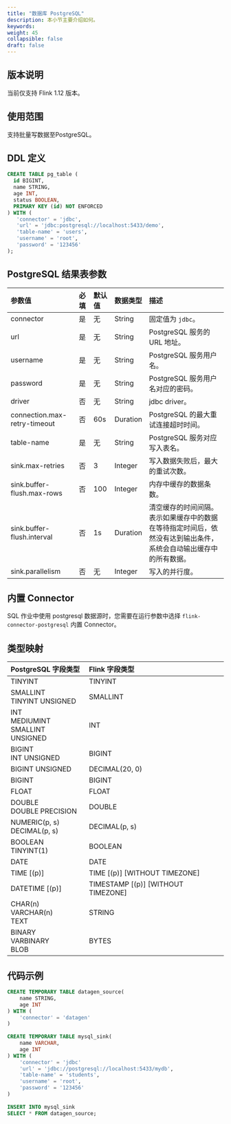 ```yaml
---
title: "数据库 PostgreSQL"
description: 本小节主要介绍如何。 
keywords: 
weight: 45
collapsible: false
draft: false
---
```




## 版本说明

当前仅支持 Flink 1.12 版本。

## 使用范围

支持批量写数据至PostgreSQL。

## DDL 定义

```sql
CREATE TABLE pg_table (
  id BIGINT,
  name STRING,
  age INT,
  status BOOLEAN,
  PRIMARY KEY (id) NOT ENFORCED
) WITH (
   'connector' = 'jdbc',
   'url' = 'jdbc:postgresql://localhost:5433/demo',
   'table-name' = 'users',
   'username' = 'root',
   'password' = '123456'
);
```

## PostgreSQL 结果表参数

| 参数值                       | 必填 | 默认值 | 数据类型 | 描述                                                         |
| :--------------------------- | :--- | :----- | :------- | :----------------------------------------------------------- |
| connector                    | 是   | 无     | String   | 固定值为 `jdbc`。                                            |
| url                          | 是   | 无     | String   | PostgreSQL 服务的 URL 地址。                                 |
| username                     | 是   | 无     | String   | PostgreSQL 服务用户名。                                      |
| password                     | 是   | 无     | String   | PostgreSQL 服务用户名对应的密码。                            |
| driver                       | 否   | 无     | String   | jdbc driver。                                                |
| connection.max-retry-timeout | 否   | 60s    | Duration | PostgreSQL 的最大重试连接超时时间。                          |
| table-name                   | 是   | 无     | String   | PostgreSQL 服务对应写入表名。                                |
| sink.max-retries             | 否   | 3      | Integer  | 写入数据失败后，最大的重试次数。                             |
| sink.buffer-flush.max-rows   | 否   | 100    | Integer  | 内存中缓存的数据条数。                                       |
| sink.buffer-flush.interval   | 否   | 1s     | Duration | 清空缓存的时间间隔。<br>表示如果缓存中的数据在等待指定时间后，依然没有达到输出条件，系统会自动输出缓存中的所有数据。 |
| sink.parallelism             | 否   | 无     | Integer  | 写入的并行度。                                               |

## 内置 Connector

SQL 作业中使用 postgresql 数据源时，您需要在运行参数中选择 `flink-connector-postgresql` 内置 Connector。

## 类型映射

| PostgreSQL 字段类型                      | Flink 字段类型                     |
| :--------------------------------------- | :--------------------------------- |
| TINYINT                                  | TINYINT                            |
| SMALLINT<br> TINYINT UNSIGNED            | SMALLINT                           |
| INT <br/>MEDIUMINT<br/>SMALLINT UNSIGNED | INT                                |
| BIGINT <br/>INT UNSIGNED                 | BIGINT                             |
| BIGINT UNSIGNED                          | DECIMAL(20, 0)                     |
| BIGINT                                   | BIGINT                             |
| FLOAT                                    | FLOAT                              |
| DOUBLE<br/>DOUBLE PRECISION              | DOUBLE                             |
| NUMERIC(p, s) <br>DECIMAL(p, s)          | DECIMAL(p, s)                      |
| BOOLEAN <br/>TINYINT(1)                  | BOOLEAN                            |
| DATE                                     | DATE                               |
| TIME [(p)]                               | TIME [(p)] [WITHOUT TIMEZONE]      |
| DATETIME [(p)]                           | TIMESTAMP [(p)] [WITHOUT TIMEZONE] |
| CHAR(n)<br/>VARCHAR(n)<br/>TEXT          | STRING                             |
| BINARY<br/> VARBINARY<br/>BLOB           | BYTES                              |

## 代码示例

```sql
CREATE TEMPORARY TABLE datagen_source(
    name STRING,
    age INT
) WITH (
    'connector' = 'datagen'
)
 
CREATE TEMPORARY TABLE mysql_sink(
    name VARCHAR,
    age INT
) WITH (
    'connector' = 'jdbc'
    'url' = 'jdbc://postgresql://localhost:5433/mydb',
    'table-name' = 'students',
    'username' = 'root',
    'password' = '123456'
)
 
INSERT INTO mysql_sink
SELECT * FROM datagen_source;
```
